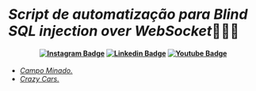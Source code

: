 # <i> Script de automatização para Blind SQL injection over WebSocket</i>👨🏻‍💻

<h4 align="center">

[![Instagram Badge](https://img.shields.io/badge/Instagram-E4405F?style=for-the-badge&logo=instagram&logoColor=white)](https://www.instagram.com/hackthreat/)
[![Linkedin Badge](https://img.shields.io/badge/-Linkedin-blue?style=for-the-badge&logo=Linkedin&logoColor=white)](https://www.linkedin.com/in/hackthreat/)
[![Youtube Badge](https://img.shields.io/badge/YouTube-FF0000?style=for-the-badge&logo=youtube&logoColor=white)](https://www.youtube.com/@h4ckthreat)
 
</h4>

<ul>
        <li>
          <a href="https://github.com/hackthreat/Campo-Minado"><i>Campo Minado.</i></a>
        </li>
        <li>
          <a href="https://github.com/hackthreat/Crazy-Cars"><i>Crazy Cars.</i></a>
        </li>
</ul>
